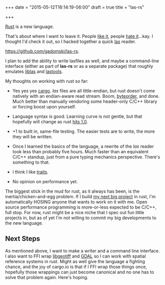 +++
date = "2015-05-12T16:14:19-06:00"
draft = true
title = "las-rs"

+++

[Rust](http://www.rust-lang.org/) is a new language.

That's about where I want to leave it.
People [like it](http://winningraceconditions.blogspot.com/2012/09/rust-0-index-and-conclusion.html), people [hate it](http://www.viva64.com/en/b/0324/)...kay.
I thought I'd check it out, so I hacked together a quick [las](http://www.asprs.org/Committee-General/LASer-LAS-File-Format-Exchange-Activities.html) reader.

https://github.com/gadomski/las-rs.

I plan to add the ability to write lasfiles as well, and maybe a command-line interface (either as part of **las-rs** or as a separate package) that roughly emulates [liblas](http://www.liblas.org/) and [lastools](http://www.cs.unc.edu/~isenburg/lastools/).

My thoughts on working with rust so far:

- Yes yes yes [cargo](https://crates.io/).
  *las* files are all little-endian, but rust doesn't come natively with an endian-aware read stream.
  Boom, [byteorder](https://crates.io/crates/byteorder), and done.
  Much better than manually vendoring some header-only C/C++ library or forcing boost upon yourself.

- Language syntax is good.
  Learning curve is not gentle, but that hopefully will change as rust [hits 1.0](http://blog.rust-lang.org/2014/12/12/1.0-Timeline.html).

- +1 to built in, same-file testing.
  The easier tests are to write, the more they will be written.

- Once I learned the basics of the language, a rewrite of the *las* reader took less than probably five hours.
  Much faster than an equivalent C/C++ standup, just from a pure typing mechanics perspective.
  There's something to that.

- I think I like [traits](https://doc.rust-lang.org/book/traits.html).

- No opinion on performance yet.

The biggest stick in the mud for rust, as it always has been, is the inertia/chicken-and-egg problem.
If I build [my next big project](https://github.com/gadomski/WDAL) in rust, I'm automatically HOSING anyone that wants to work on it with me.
Open source performance programming is more-or-less expected to be C/C++, full stop.
For now, rust might be a nice niche that I spec out fun little projects in, but as of yet I'm not willing to commit my big developments to the new language.


## Next Steps

As mentioned above, I want to make a writer and a command line interface.
I also want to FFI wrap [libgeotiff](http://trac.osgeo.org/geotiff/) and [GDAL](http://www.gdal.org/) so I can work with spatial reference systems in rust.
Might as well give the language a fighting chance, and the joy of cargo.io is that if I FFI wrap those things once, hopefully those wrappings can just become canonical and no one has to solve that problem again.
Here's hoping.

